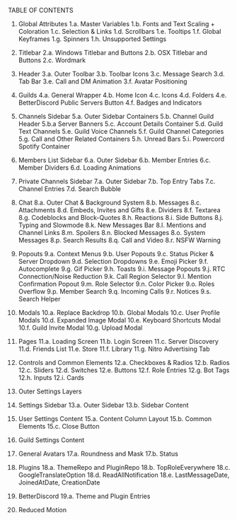 TABLE OF CONTENTS

1. Global Attributes
    1.a. Master Variables
    1.b. Fonts and Text Scaling + Coloration
	1.c. Selection & Links
	1.d. Scrollbars
	1.e. Tooltips
	1.f. Global Keyframes
	1.g. Spinners
	1.h. Unsupported Settings

2. Titlebar
    2.a. Windows Titlebar and Buttons
    2.b. OSX Titlebar and Buttons
    2.c. Wordmark
    
3. Header
    3.a. Outer Toolbar
    3.b. Toolbar Icons
	3.c. Message Search
	3.d. Tab Bar
	3.e. Call and DM Animation
	3.f. Avatar Positioning
	
4. Guilds
	4.a. General Wrapper
	4.b. Home Icon
	4.c. Icons
	4.d. Folders
	4.e. BetterDiscord Public Servers Button
	4.f. Badges and Indicators

5. Channels Sidebar
	5.a. Outer Sidebar Containers
	5.b. Channel Guild Header
		5.b.a Server Banners
	5.c. Account Details Container
	5.d. Guild Text Channels
	5.e. Guild Voice Channels
	5.f. Guild Channel Categories
	5.g. Call and Other Related Containers
  5.h. Unread Bars
  5.i. Powercord Spotify Container

6. Members List Sidebar
	6.a. Outer Sidebar
	6.b. Member Entries
	6.c. Member Dividers
	6.d. Loading Animations

7. Private Channels Sidebar
	7.a. Outer Sidebar
	7.b. Top Entry Tabs
	7.c. Channel Entries
	7.d. Search Bubble

8. Chat
	8.a. Outer Chat & Background System
	8.b. Messages
	8.c. Attachments
	8.d. Embeds, Invites and Gifts
	8.e. Dividers
	8.f. Textarea
	8.g. Codeblocks and Block-Quotes
	8.h. Reactions
	8.i. Side Buttons
	8.j. Typing and Slowmode
	8.k. New Messages Bar
	8.l. Mentions and Channel Links
	8.m. Spoilers
	8.n. Blocked Messages
	8.o. System Messages
	8.p. Search Results
	8.q. Call and Video
	8.r. NSFW Warning

9. Popouts
	9.a. Context Menus
	9.b. User Popouts
	9.c. Status Picker & Server Dropdown
	9.d. Selection Dropdowns
	9.e. Emoji Picker
	9.f. Autocomplete
	9.g. Gif Picker
	9.h. Toasts
	9.i. Message Popouts
	9.j. RTC Connection/Noise Reduction
	9.k. Call Region Selector
	9.l. Mention Confirmation Popout
	9.m. Role Selector
	9.n. Color Picker
	9.o. Roles Overflow
	9.p. Member Search
	9.q. Incoming Calls
	9.r. Notices
	9.s. Search Helper

10. Modals
	10.a. Replace Backdrop
	10.b. Global Modals
	10.c. User Profile Modals
	10.d. Expanded Image Modal
	10.e. Keyboard Shortcuts Modal
	10.f. Guild Invite Modal
	10.g. Upload Modal

11. Pages
	11.a. Loading Screen
	11.b. Login Screen
	11.c. Server Discovery
	11.d. Friends List
	11.e. Store
	11.f. Library
	11.g. Nitro Advertising Tab

12. Controls and Common Elements
	12.a. Checkboxes & Radios
	12.b. Radios
	12.c. Sliders
	12.d. Switches
	12.e. Buttons
	12.f. Role Entries
	12.g. Bot Tags
	12.h. Inputs
	12.i. Cards

13. Outer Settings Layers

14. Settings Sidebar
	13.a. Outer Sidebar
	13.b. Sidebar Content

15. User Settings Content
	15.a. Content Column Layout
	15.b. Common Elements
	15.c. Close Button

16. Guild Settings Content

17. General Avatars	
	17.a. Roundness and Mask
	17.b. Status

18. Plugins
	18.a. ThemeRepo and PluginRepo
	18.b. TopRoleEverywhere
	18.c. GoogleTranslateOption
	18.d. ReadAllNotification
	18.e. LastMessageDate, JoinedAtDate, CreationDate

19. BetterDiscord
	19.a. Theme and Plugin Entries

20. Reduced Motion
